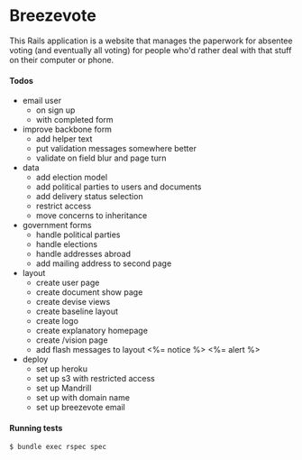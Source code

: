 Breezevote
==========

This Rails application is a website that manages the paperwork for absentee voting (and eventually all voting) for people who'd rather deal with that stuff on their computer or phone.

#### Todos ####

- email user
  - on sign up
  - with completed form
- improve backbone form
  * add helper text
  * put validation messages somewhere better
  * validate on field blur and page turn
- data
  - add election model
  * add political parties to users and documents
  * add delivery status selection
  * restrict access
  - move concerns to inheritance
- government forms
  - handle political parties
  - handle elections
  * handle addresses abroad
  - add mailing address to second page
- layout
  - create user page
  - create document show page
  * create devise views
  * create baseline layout
  * create logo
  * create explanatory homepage
  * create /vision page
  - add flash messages to layout <%= notice %> <%= alert %>
- deploy
  * set up heroku
  * set up s3 with restricted access
  - set up Mandrill
  - set up with domain name
  - set up breezevote email

#### Running tests ####

```sh
$ bundle exec rspec spec
```